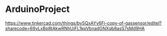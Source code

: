 # ArduinoProject
https://www.tinkercad.com/things/bySQxAYv6Fi-copy-of-gassensor/editel?sharecode=69vLxBp8tAkwRNhUiFL1kpVbnadGNXqb8asS7sMd9HA
